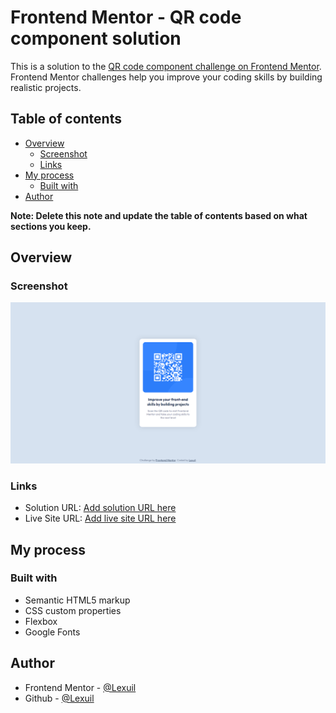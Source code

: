 # Frontend Mentor - QR code component solution

This is a solution to the [QR code component challenge on Frontend Mentor](https://www.frontendmentor.io/challenges/qr-code-component-iux_sIO_H). Frontend Mentor challenges help you improve your coding skills by building realistic projects.

## Table of contents

- [Overview](#overview)
  - [Screenshot](#screenshot)
  - [Links](#links)
- [My process](#my-process)
  - [Built with](#built-with)
- [Author](#author)

**Note: Delete this note and update the table of contents based on what sections you keep.**

## Overview

### Screenshot

![](./images/screenshot.png)

### Links

- Solution URL: [Add solution URL here](https://github.com/Lexuil/qr-code-component-main)
- Live Site URL: [Add live site URL here](https://github.com/Lexuil/qr-code-component-main)

## My process

### Built with

- Semantic HTML5 markup
- CSS custom properties
- Flexbox
- Google Fonts

## Author

- Frontend Mentor - [@Lexuil](https://www.frontendmentor.io/profile/Lexuil)
- Github - [@Lexuil](https://github.com/Lexuil)